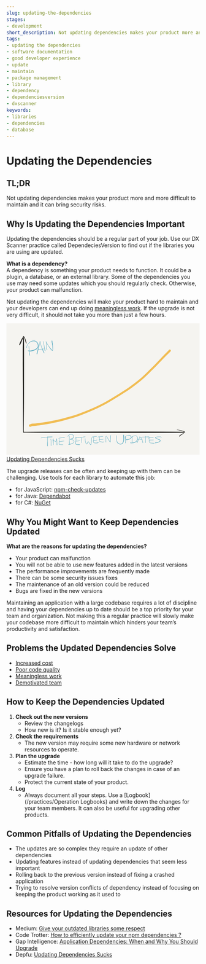 ```yaml
---
slug: updating-the-dependencies
stages: 
- development
short_description: Not updating dependencies makes your product more and more difficult to maintain and it can bring security risks.
tags:
- updating the dependencies
- software documentation
- good developer experience
- update
- maintain
- package management
- library
- dependency
- dependenciesversion
- dxscanner
keywords:
- libraries
- dependencies
- database
---
```


# Updating the Dependencies

## TL;DR

Not updating dependencies makes your product more and more difficult to maintain and it can bring security risks.

## Why Is Updating the Dependencies Important

Updating the dependencies should be a regular part of your job. Use our DX Scanner practice called DependeciesVersion to find out if the libraries you are using are updated.

**What is a dependency?**  
 A dependency is something your product needs to function. It could be a plugin, a database, or an external library. Some of the dependencies you use may need some updates which you should regularly check. Otherwise, your product can malfunction.

Not updating the dependencies will make your product hard to maintain and your developers can end up doing [meaningless work](/problems/meaningless-work). If the upgrade is not very difficult, it should not take you more than just a few hours.

![Dependencies Updates](/files/dependencies.png)  
[Updating Dependencies Sucks](https://depfu.com/blog/updating-dependencies-sucks)

The upgrade releases can be often and keeping up with them can be challenging. Use tools for each library to automate this job:

- for JavaScript: [npm-check-updates](https://github.com/tjunnone/npm-check-updates)
- for Java: [Dependabot](https://dependabot.com/java/)
- for C#: [NuGet](https://www.nuget.org/)

## Why You Might Want to Keep Dependencies Updated

**What are the reasons for updating the dependencies?**

- Your product can malfunction
- You will not be able to use new features added in the latest versions
- The performance improvements are frequently made
- There can be some security issues fixes
- The maintenance of an old version could be reduced
- Bugs are fixed in the new versions

Maintaining an application with a large codebase requires a lot of discipline and having your dependencies up to date should be a top priority for your team and organization. Not making this a regular practice will slowly make your codebase more difficult to maintain which hinders your team’s productivity and satisfaction.

## Problems the Updated Dependencies Solve

- [Increased cost](/problems/increased-cost)
- [Poor code quality](/problems/poor-code-quality)
- [Meaningless work](/problems/meaningless-work)
- [Demotivated team](/problems/demotivated-team)

## How to Keep the Dependencies Updated

1. **Check out the new versions**
   - Review the changelogs
   - How new is it? Is it stable enough yet?
2. **Check the requirements**
   - The new version may require some new hardware or network resources to operate.
3. **Plan the upgrade**
   - Estimate the time - how long will it take to do the upgrade?
   - Ensure you have a plan to roll back the changes in case of an upgrade failure.
   - Protect the current state of your product.
4. **Log**
   - Always document all your steps. Use a [Logbook](/practices/Operation Logbooks) and write down the changes for your team members. It can also be useful for upgrading other products.

## Common Pitfalls of Updating the Dependencies

- The updates are so complex they require an update of other dependencies
- Updating features instead of updating dependencies that seem less important
- Rolling back to the previous version instead of fixing a crashed application
- Trying to resolve version conflicts of dependency instead of focusing on keeping the product working as it used to

## Resources for Updating the Dependencies

- Medium: [Give your outdated libraries some respect](https://medium.com/feedzaitech/give-your-outdated-libraries-some-respect-7dd74173b42e)
- Code Trotter: [How to efficiently update your npm dependencies ?](https://code-trotter.com/web/how-to-efficiently-update-your-npm-dependencies)
- Gap Intelligence: [Application Dependencies: When and Why You Should Upgrade](https://www.gapintelligence.com/blog/application-dependencies-when-and-why-to-upgrade-them/)
- Depfu: [Updating Dependencies Sucks](https://depfu.com/blog/updating-dependencies-sucks)
